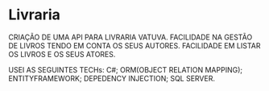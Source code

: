 # Livraria
CRIAÇÃO DE UMA API PARA LIVRARIA VATUVA.
    FACILIDADE NA GESTÃO DE LIVROS TENDO EM CONTA OS SEUS AUTORES.
    FACILIDADE EM LISTAR OS LIVROS E OS SEUS ATORES.

USEI AS SEGUINTES TECHs:
C#; ORM(OBJECT RELATION MAPPING); ENTITYFRAMEWORK; DEPEDENCY INJECTION; SQL SERVER.
